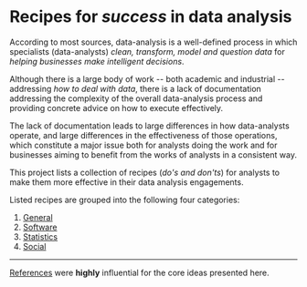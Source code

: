 # Recipes for _success_ in data analysis

According to most sources, data-analysis is a well-defined process in which specialists (data-analysts) *clean, transform, model and question data* for *helping businesses make intelligent decisions*.

Although there is a large body of work -- both academic and industrial -- addressing *how to deal with data*, there is a lack of documentation addressing the complexity of the overall data-analysis process and providing concrete advice on how to execute effectively.

The lack of documentation leads to large differences in how data-analysts operate, and large differences in the effectiveness of those operations, which constitute a major issue both for analysts doing the work and for businesses aiming to benefit from the works of analysts in a consistent way.

This project lists a collection of recipes (*do's and don'ts*) for analysts to make them more effective in their data analysis engagements.

Listed recipes are grouped into the following four categories:
1. [General](https://github.com/srctaha/recipes-for-data-analysis/blob/master/1-general.md)
1. [Software](https://github.com/srctaha/recipes-for-data-analysis/blob/master/2-software.md)
1. [Statistics](https://github.com/srctaha/recipes-for-data-analysis/blob/master/3-statistics.md)
1. [Social](https://github.com/srctaha/recipes-for-data-analysis/blob/master/4-social.md)

---

[References](https://github.com/srctaha/recipes-for-data-analysis/blob/master/references.md) were **highly** influential for the core ideas presented here.
